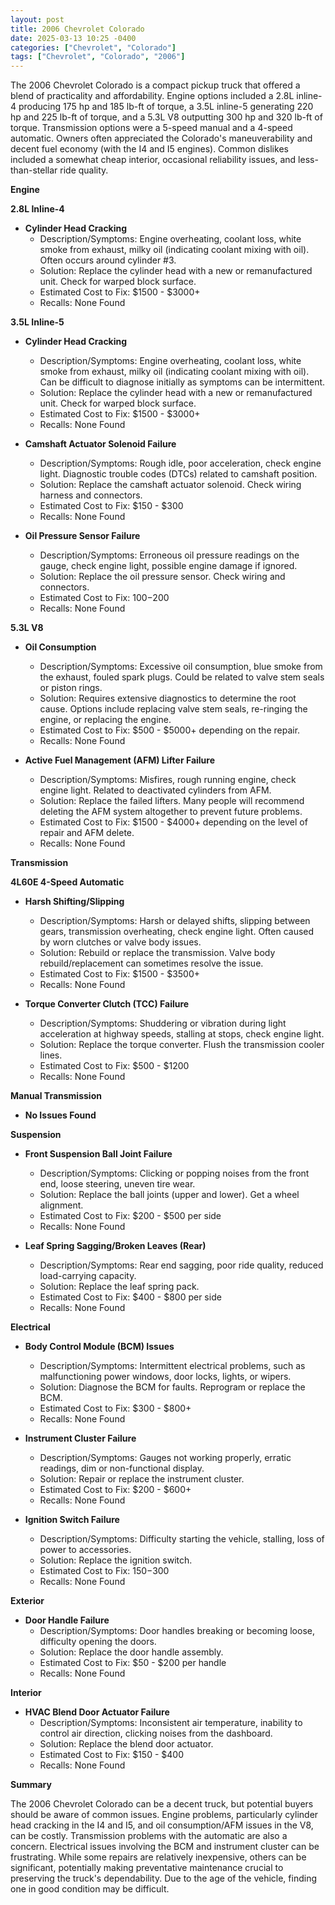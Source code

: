 ```yaml
---
layout: post
title: 2006 Chevrolet Colorado
date: 2025-03-13 10:25 -0400
categories: ["Chevrolet", "Colorado"]
tags: ["Chevrolet", "Colorado", "2006"]
---
```

The 2006 Chevrolet Colorado is a compact pickup truck that offered a blend of practicality and affordability. Engine options included a 2.8L inline-4 producing 175 hp and 185 lb-ft of torque, a 3.5L inline-5 generating 220 hp and 225 lb-ft of torque, and a 5.3L V8 outputting 300 hp and 320 lb-ft of torque. Transmission options were a 5-speed manual and a 4-speed automatic. Owners often appreciated the Colorado's maneuverability and decent fuel economy (with the I4 and I5 engines). Common dislikes included a somewhat cheap interior, occasional reliability issues, and less-than-stellar ride quality.

**Engine**

**2.8L Inline-4**

* **Cylinder Head Cracking**
    * Description/Symptoms: Engine overheating, coolant loss, white smoke from exhaust, milky oil (indicating coolant mixing with oil). Often occurs around cylinder #3.
    * Solution: Replace the cylinder head with a new or remanufactured unit. Check for warped block surface.
    * Estimated Cost to Fix: $1500 - $3000+
    * Recalls: None Found

**3.5L Inline-5**

* **Cylinder Head Cracking**
    * Description/Symptoms: Engine overheating, coolant loss, white smoke from exhaust, milky oil (indicating coolant mixing with oil). Can be difficult to diagnose initially as symptoms can be intermittent.
    * Solution: Replace the cylinder head with a new or remanufactured unit. Check for warped block surface.
    * Estimated Cost to Fix: $1500 - $3000+
    * Recalls: None Found

* **Camshaft Actuator Solenoid Failure**
    * Description/Symptoms: Rough idle, poor acceleration, check engine light. Diagnostic trouble codes (DTCs) related to camshaft position.
    * Solution: Replace the camshaft actuator solenoid. Check wiring harness and connectors.
    * Estimated Cost to Fix: $150 - $300
    * Recalls: None Found

* **Oil Pressure Sensor Failure**
    * Description/Symptoms: Erroneous oil pressure readings on the gauge, check engine light, possible engine damage if ignored.
    * Solution: Replace the oil pressure sensor. Check wiring and connectors.
    * Estimated Cost to Fix: $100-$200
    * Recalls: None Found

**5.3L V8**

* **Oil Consumption**
     * Description/Symptoms: Excessive oil consumption, blue smoke from the exhaust, fouled spark plugs. Could be related to valve stem seals or piston rings.
     * Solution: Requires extensive diagnostics to determine the root cause.  Options include replacing valve stem seals, re-ringing the engine, or replacing the engine.
     * Estimated Cost to Fix: $500 - $5000+ depending on the repair.
     * Recalls: None Found

* **Active Fuel Management (AFM) Lifter Failure**
     * Description/Symptoms: Misfires, rough running engine, check engine light. Related to deactivated cylinders from AFM.
     * Solution: Replace the failed lifters. Many people will recommend deleting the AFM system altogether to prevent future problems.
     * Estimated Cost to Fix: $1500 - $4000+ depending on the level of repair and AFM delete.
     * Recalls: None Found

**Transmission**

**4L60E 4-Speed Automatic**

* **Harsh Shifting/Slipping**
    * Description/Symptoms: Harsh or delayed shifts, slipping between gears, transmission overheating, check engine light. Often caused by worn clutches or valve body issues.
    * Solution: Rebuild or replace the transmission. Valve body rebuild/replacement can sometimes resolve the issue.
    * Estimated Cost to Fix: $1500 - $3500+
    * Recalls: None Found

* **Torque Converter Clutch (TCC) Failure**
    * Description/Symptoms: Shuddering or vibration during light acceleration at highway speeds, stalling at stops, check engine light.
    * Solution: Replace the torque converter. Flush the transmission cooler lines.
    * Estimated Cost to Fix: $500 - $1200
    * Recalls: None Found

**Manual Transmission**

* **No Issues Found**

**Suspension**

* **Front Suspension Ball Joint Failure**
    * Description/Symptoms: Clicking or popping noises from the front end, loose steering, uneven tire wear.
    * Solution: Replace the ball joints (upper and lower). Get a wheel alignment.
    * Estimated Cost to Fix: $200 - $500 per side
    * Recalls: None Found

* **Leaf Spring Sagging/Broken Leaves (Rear)**
    * Description/Symptoms: Rear end sagging, poor ride quality, reduced load-carrying capacity.
    * Solution: Replace the leaf spring pack.
    * Estimated Cost to Fix: $400 - $800 per side
    * Recalls: None Found

**Electrical**

* **Body Control Module (BCM) Issues**
    * Description/Symptoms: Intermittent electrical problems, such as malfunctioning power windows, door locks, lights, or wipers.
    * Solution: Diagnose the BCM for faults. Reprogram or replace the BCM.
    * Estimated Cost to Fix: $300 - $800+
    * Recalls: None Found

* **Instrument Cluster Failure**
    * Description/Symptoms: Gauges not working properly, erratic readings, dim or non-functional display.
    * Solution: Repair or replace the instrument cluster.
    * Estimated Cost to Fix: $200 - $600+
    * Recalls: None Found

* **Ignition Switch Failure**
    * Description/Symptoms: Difficulty starting the vehicle, stalling, loss of power to accessories.
    * Solution: Replace the ignition switch.
    * Estimated Cost to Fix: $150-$300
    * Recalls: None Found

**Exterior**

* **Door Handle Failure**
    * Description/Symptoms: Door handles breaking or becoming loose, difficulty opening the doors.
    * Solution: Replace the door handle assembly.
    * Estimated Cost to Fix: $50 - $200 per handle
    * Recalls: None Found

**Interior**

* **HVAC Blend Door Actuator Failure**
    * Description/Symptoms: Inconsistent air temperature, inability to control air direction, clicking noises from the dashboard.
    * Solution: Replace the blend door actuator.
    * Estimated Cost to Fix: $150 - $400
    * Recalls: None Found

**Summary**

The 2006 Chevrolet Colorado can be a decent truck, but potential buyers should be aware of common issues. Engine problems, particularly cylinder head cracking in the I4 and I5, and oil consumption/AFM issues in the V8, can be costly. Transmission problems with the automatic are also a concern. Electrical issues involving the BCM and instrument cluster can be frustrating. While some repairs are relatively inexpensive, others can be significant, potentially making preventative maintenance crucial to preserving the truck's dependability. Due to the age of the vehicle, finding one in good condition may be difficult.

